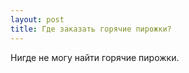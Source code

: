 ```yaml
---
layout: post 
title: Где заказать горячие пирожки? 
--- 
```

Нигде не могу найти горячие пирожки.
